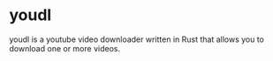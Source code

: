# youdl
youdl is a youtube video downloader written in Rust that allows you to download one or more videos.
